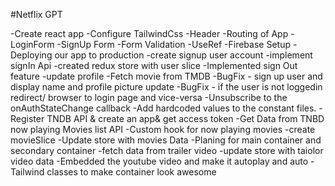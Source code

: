 #Netflix GPT

   -Create react app
   -Configure TailwindCss
   -Header
   -Routing of App
   -LoginForm
   -SignUp Form
   -Form Validation
   -UseRef
   -Firebase Setup
   -Deploying our app to production
   -create signup user account
   -implement signIn Api
   -created redux store with user slice
   -Implemented sign Out feature
   -update profile
   -Fetch movie from TMDB
   -BugFix - sign up user and display name and profile picture update
   -BugFix - if the user is not loggedin redirect/ browser to login page and vice-versa
   -Unsubscribe to the onAuthStateChange callback
   -Add hardcoded values to the constant files.
   -Register TNDB API & create an app& get access token
   -Get Data from TNBD now playing Movies list API
   -Custom hook for now playing movies
   -create movieSlice
   -Update store with movies Data
   -Planing for main container and secondary container
   -fetch data from trailer video
   -update store with taiolor video data
   -Embedded the youtube video and make it autoplay and auto
   -Tailwind classes to make container look awesome